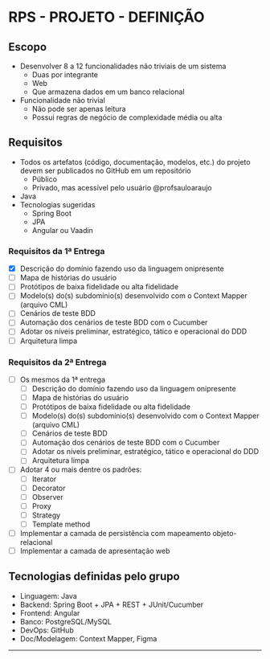 # RPS - PROJETO - DEFINIÇÃO

## Escopo

- Desenvolver 8 a 12 funcionalidades não triviais de um sistema
  - Duas por integrante
  - Web
  - Que armazena dados em um banco relacional
- Funcionalidade não trivial
  - Não pode ser apenas leitura
  - Possui regras de negócio de complexidade média ou alta

## Requisitos

- Todos os artefatos (código, documentação, modelos, etc.) do projeto devem ser publicados no GitHub em um repositório
  - Público
  - Privado, mas acessível pelo usuário @profsauloaraujo
- Java
- Tecnologias sugeridas
  - Spring Boot
  - JPA
  - Angular ou Vaadin

### Requisitos da 1ª Entrega

- [X] Descrição do domínio fazendo uso da linguagem onipresente
- [ ] Mapa de histórias do usuário
- [ ] Protótipos de baixa fidelidade ou alta fidelidade
- [ ] Modelo(s) do(s) subdomínio(s) desenvolvido com o Context Mapper (arquivo CML)
- [ ] Cenários de teste BDD
- [ ] Automação dos cenários de teste BDD com o Cucumber
- [ ] Adotar os níveis preliminar, estratégico, tático e operacional do DDD
- [ ] Arquitetura limpa

### Requisitos da 2ª Entrega

- [ ] Os mesmos da 1ª entrega
  - [ ] Descrição do domínio fazendo uso da linguagem onipresente
  - [ ] Mapa de histórias do usuário
  - [ ] Protótipos de baixa fidelidade ou alta fidelidade
  - [ ] Modelo(s) do(s) subdomínio(s) desenvolvido com o Context Mapper (arquivo CML)
  - [ ] Cenários de teste BDD
  - [ ] Automação dos cenários de teste BDD com o Cucumber
  - [ ] Adotar os níveis preliminar, estratégico, tático e operacional do DDD
  - [ ] Arquitetura limpa
- [ ] Adotar 4 ou mais dentre os padrões:
  - [ ] Iterator
  - [ ] Decorator
  - [ ] Observer
  - [ ] Proxy
  - [ ] Strategy
  - [ ] Template method
- [ ] Implementar a camada de persistência com mapeamento objeto-relacional
- [ ] Implementar a camada de apresentação web

## Tecnologias definidas pelo grupo

- Linguagem: Java
- Backend: Spring Boot + JPA + REST + JUnit/Cucumber
- Frontend: Angular
- Banco: PostgreSQL/MySQL
- DevOps: GitHub
- Doc/Modelagem: Context Mapper, Figma

---

